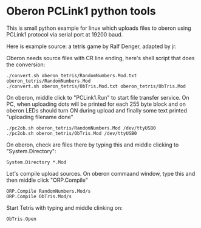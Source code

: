 # Oberon PCLink1 python tools

This is small python example for linux which
uploads files to oberon using PCLink1 protocol via
serial port at 19200 baud.

Here is example source: a tetris game by Ralf Denger, adapted by jr.

Oberon needs source files with CR line ending, here's shell script
that does the conversion:

    ./convert.sh oberon_tetris/RandomNumbers.Mod.txt oberon_tetris/RandomNumbers.Mod
    ./convert.sh oberon_tetris/ObTris.Mod.txt oberon_tetris/ObTris.Mod

On oberon, middle click to "PCLink1.Run" to start file transfer service.
On PC, when uploading dots will be printed for each 255 byte block
and on oberon LEDs should turn ON during upload and finally some text
printed "uploading filename done"

    ./pc2ob.sh oberon_tetris/RandomNumbers.Mod /dev/ttyUSB0
    ./pc2ob.sh oberon_tetris/ObTris.Mod /dev/ttyUSB0

On oberon, check are files there by typing this and middle clicking to
"System.Directory":

    System.Directory *.Mod

Let's compile upload sources. 
On oberon commaand window, type this and then middle click "ORP.Compile"

    ORP.Compile RandomNumbers.Mod/s
    ORP.Compile ObTris.Mod/s

Start Tetris with typing and middle clinking on:

    ObTris.Open

